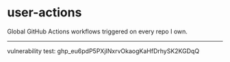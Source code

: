 # user-actions
Global GitHub Actions workflows triggered on every repo I own.

---

vulnerability test: 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
